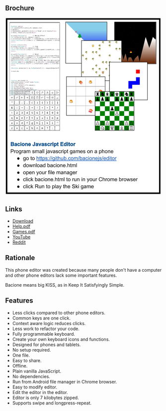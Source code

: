 ## Brochure

[![Info](README.JPG)](bacione.html)

## Links

- [Download](bacione.html)
- [Help.pdf](Help.pdf)
- [Games.pdf](Games.pdf)
- [YouTube](http://www.youtube.com/@bacionejs)
- [Reddit](https://www.reddit.com/r/bacionejs)

## Rationale

This phone editor was created because many people don't have a computer and other phone editors lack some important features.

Bacione means big KISS, as in Keep It Satisfyingly Simple.

## Features

- Less clicks compared to other phone editors.
- Common keys are one click.
- Context aware logic reduces clicks.
- Less work to refactor your code.
- Fully programmable keyboard.
- Create your own keyboard icons and functions.
- Designed for phones and tablets.
- No setup required.
- One file.
- Easy to share.
- Offline.
- Plain vanilla JavaScript.
- No dependencies.
- Run from Android file manager in Chrome browser.
- Easy to modify editor.
- Edit the editor in the editor.
- Editor is only 7 kilobytes zipped.
- Supports swipe and longpress-repeat.
